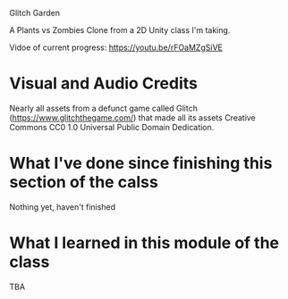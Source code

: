 Glitch Garden

A Plants vs Zombies Clone from a 2D Unity class I'm taking.

Vidoe of current progress: https://youtu.be/rFOaMZgSiVE

# Visual and Audio Credits

Nearly all assets from a defunct game called Glitch (https://www.glitchthegame.com/) that made all its assets Creative Commons CC0 1.0 Universal Public Domain Dedication.

# What I've done since finishing this section of the calss

Nothing yet, haven't finished

# What I learned in this module of the class

TBA